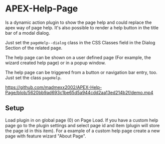 # APEX-Help-Page
Is a dynamic action plugin to show the page help and could replace the apex way of page help. It's also possible to render a help button in the title bar of a modal dialog. 

Just set the `pageHelp--dialog` class in the CSS Classes field in the Dialog Section of the related page. 

The help page can be shown on a user defined page (For example, the wizard created help page) or in a popup window.

The help page can be triggered from a button or navigation bar entry, too. Just set the class `pageHelp`. 

https://github.com/madmexx2002/APEX-Help-Page/blob/5620bb9ad693c1be65d5a944cdd2aa13ed214b2f/demo.mp4



## Setup

Load plugin in on global page (0) on Page Load. If you have a custom help page go to the plugin settings and select page id and item (plugin will store the page id in this item). For a example of a custom help page create a new page with feature wizard "About Page".  
